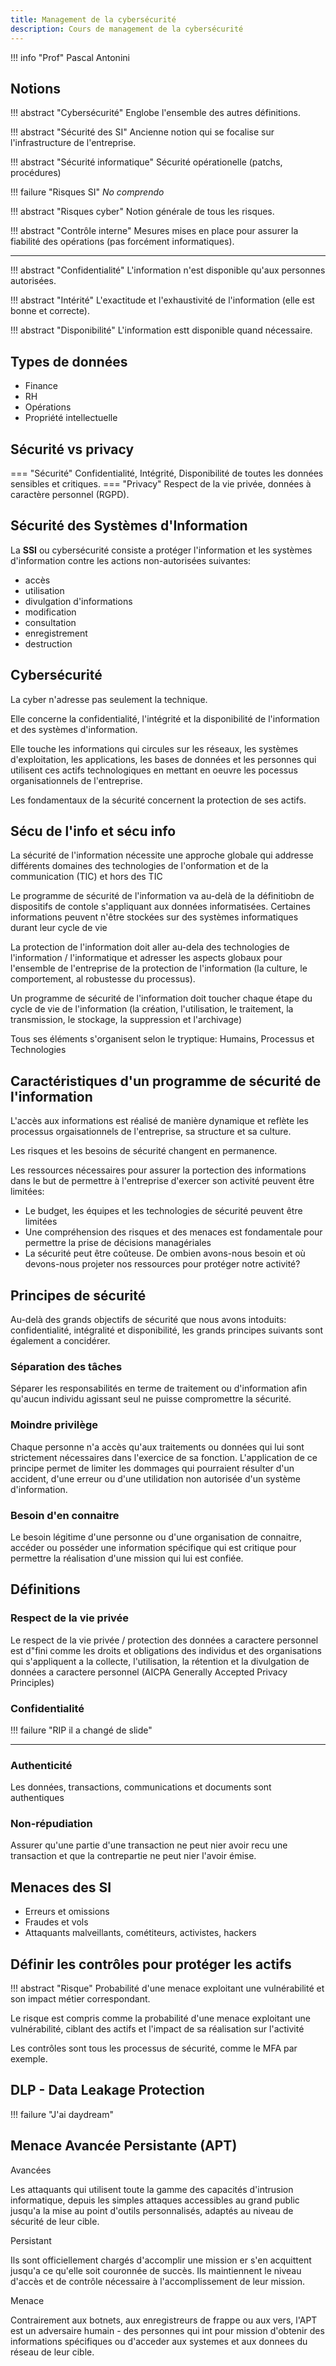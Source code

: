 ```yaml
---
title: Management de la cybersécurité
description: Cours de management de la cybersécurité
---
```


!!! info "Prof"
    Pascal Antonini

## Notions

!!! abstract "Cybersécurité"
    Englobe l'ensemble des autres définitions.

!!! abstract "Sécurité des SI"
    Ancienne notion qui se focalise sur l'infrastructure de l'entreprise.

!!! abstract "Sécurité informatique"
    Sécurité opérationelle (patchs, procédures)

!!! failure "Risques SI"
    *No comprendo*

!!! abstract "Risques cyber"
    Notion générale de tous les risques.

!!! abstract "Contrôle interne"
    Mesures mises en place pour assurer la fiabilité des opérations (pas forcément informatiques).

<hr>

!!! abstract "Confidentialité"
    L'information n'est disponible qu'aux personnes autorisées.

!!! abstract "Intérité"
    L'exactitude et l'exhaustivité de l'information (elle est bonne et correcte).

!!! abstract "Disponibilité"
    L'information estt disponible quand nécessaire.

## Types de données

- Finance
- RH
- Opérations
- Propriété intellectuelle

## Sécurité vs privacy

=== "Sécurité"
    Confidentialité, Intégrité, Disponibilité de toutes les données sensibles et critiques.
=== "Privacy"
    Respect de la vie privée, données à caractère personnel (RGPD).

## Sécurité des Systèmes d'Information

La **SSI** ou cybersécurité consiste a protéger l'information et les systèmes d'information contre les actions non-autorisées suivantes:

- accès
- utilisation
- divulgation d'informations
- modification
- consultation
- enregistrement
- destruction

## Cybersécurité

La cyber n'adresse pas seulement la technique.

Elle concerne la confidentialité, l'intégrité et la disponibilité de l'information et des systèmes d'information.

Elle touche les informations qui circules sur les réseaux, les systèmes d'exploitation, les applications, les bases de données et les personnes qui utilisent ces actifs technologiques en mettant en oeuvre les pocessus organisationnels de l'entreprise.

Les fondamentaux de la sécurité concernent la protection de ses actifs.

## Sécu de l'info et sécu info

La sécurité de l'information nécessite une approche globale qui addresse différents domaines des technologies de l'onformation et de la communication (TIC) et hors des TIC

Le programme de sécurité de l'information va au-delà de la définitiobn de dispositifs de contole s'appliquant aux données informatisées. Certaines informations peuvent n'être stockées sur des systèmes informatiques durant leur cycle de vie

La protection de l'information doit aller au-dela des technologies de l'information / l'informatique et adresser les aspects globaux pour l'ensemble de l'entreprise de la protection de l'information (la culture, le comportement, al robustesse du processus).

Un programme de sécurité de l'information doit toucher chaque étape du cycle de vie de l'information (la création, l'utilisation, le traitement, la transmission, le stockage, la suppression et l'archivage)

Tous ses éléments s'organisent selon le tryptique: Humains, Processus et Technologies

## Caractéristiques d'un programme de sécurité  de l'information

L'accès aux informations est réalisé de manière dynamique et reflète les processus orgaisationnels de l'entreprise, sa structure et sa culture. 

Les risques et les besoins de sécurité changent en permanence.

Les ressources nécessaires pour assurer la portection des informations dans le but de permettre à l'entreprise d'exercer son activité peuvent être limitées:

- Le budget, les équipes et les technologies de sécurité peuvent être limitées
- Une compréhension des risques et des menaces est fondamentale pour permettre la prise de décisions managériales
- La sécurité peut être coûteuse. De ombien avons-nous besoin et où devons-nous projeter nos ressources pour protéger notre activité?

## Principes de sécurité

Au-delà des grands objectifs de sécurité que nous avons intoduits: confidentialité, intégralité et disponibilité, les grands principes suivants sont également a concidérer.

### Séparation des tâches

Séparer les responsabilités en terme de traitement ou d'information afin qu'aucun individu agissant seul ne puisse compromettre la sécurité.

### Moindre privilège

Chaque personne n'a accès qu'aux traitements ou données qui lui sont strictement nécessaires dans l'exercice de sa fonction. L'application de ce principe permet de limiter les dommages qui pourraient résulter d'un accident, d'une erreur ou d'une utilidation non autorisée d'un système d'information.

### Besoin d'en connaitre

Le besoin légitime d'une personne ou d'une organisation de connaitre, accéder ou posséder une information spécifique qui est critique pour permettre la réalisation d'une mission qui lui est confiée.

## Définitions

### Respect de la vie privée

Le respect de la vie privée / protection des données a caractere personnel est d"fini comme les droits et obligations des individus et des organisations qui s'appliquent a la collecte, l'utilisation, la rétention et la divulgation de données a caractere personnel (AICPA Generally Accepted Privacy Principles)

### Confidentialité

!!! failure "RIP il a changé de slide"

<hr>

### Authenticité

Les données, transactions, communications et documents sont authentiques

### Non-répudiation

Assurer qu'une partie d'une transaction ne peut nier avoir recu une transaction et que la contrepartie ne peut nier l'avoir émise.

## Menaces des SI

- Erreurs et omissions
- Fraudes et vols
- Attaquants malveillants, cométiteurs, activistes, hackers

## Définir les contrôles pour protéger les actifs

!!! abstract "Risque"
    Probabilité d'une menace exploitant une vulnérabilité et son impact métier correspondant.

Le risque est compris comme la probabilité d'une menace exploitant une vulnérabilité, ciblant des actifs et l'impact de sa réalisation sur l'activité

Les contrôles sont tous les processus de sécurité, comme le MFA par exemple.

## DLP - Data Leakage Protection

!!! failure "J'ai daydream"

## Menace Avancée Persistante (APT)

Avancées

Les attaquants qui utilisent toute la gamme des capacités d'intrusion informatique, depuis les simples attaques accessibles au grand public jusqu'a la mise au point d'outils personnalisés, adaptés au niveau de sécurité de leur cible.

Persistant

Ils sont officiellement chargés d'accomplir une mission er s'en acquittent jusqu'a ce qu'elle soit couronnée de succès. Ils maintiennent le niveau d'accès et de contrôle nécessaire à l'accomplissement de leur mission. 

Menace

Contrairement aux botnets, aux enregistreurs de frappe ou aux vers, l'APT est un adversaire humain - des personnes qui int pour mission d'obtenir des informations spécifiques ou d'acceder aux systemes et aux donnees du réseau de leur cible.
